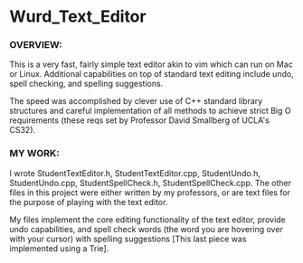 # Wurd_Text_Editor

### OVERVIEW:

This is a very fast, fairly simple text editor akin to vim which can run on Mac or Linux. Additional capabilities on top of standard text editing include undo, spell checking, and spelling suggestions.

The speed was accomplished by clever use of C++ standard library structures and careful implementation of all methods to achieve strict Big O requirements (these reqs set by Professor David Smallberg of UCLA's CS32).

### MY WORK: 

I wrote StudentTextEditor.h, StudentTextEditor.cpp, StudentUndo.h, StudentUndo.cpp, StudentSpellCheck.h, StudentSpellCheck.cpp. The other files in this project were either written by my professors, or are text files for the purpose of playing with the text editor.

My files implement the core editing functionality of the text editor, provide undo capabilities, and spell check words (the word you are hovering over with your cursor) with spelling suggestions [This last piece was implemented using a Trie].
